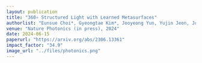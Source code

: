 ```yaml
---
layout: publication
title: "360∘ Structured Light with Learned Metasurfaces"
authorlist: "Eunsue Choi*, Gyeongtae Kim*, Jooyeong Yun, Yujin Jeon, Junsuk Rho+, Seung-Hwan Baek+"
venue: "Nature Photonics (in press), 2024"
date: 2024-06-15
paperurl: "https://arxiv.org/abs/2306.13361"
impact_factor: "34.9"
image_url: "../files/photonics.png"
---
```


